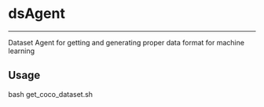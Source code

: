 # dsAgent
- - -
Dataset Agent for getting and generating proper data format for machine learning

##  Usage

  bash get_coco_dataset.sh
